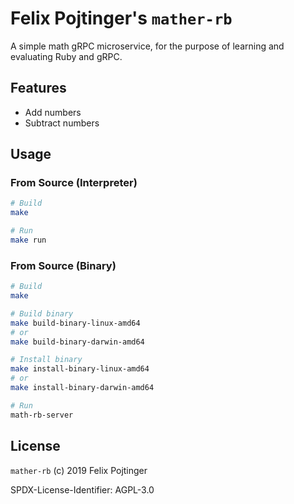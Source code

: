 # Felix Pojtinger's `mather-rb`

A simple math gRPC microservice, for the purpose of learning and evaluating Ruby and gRPC.

## Features

- Add numbers
- Subtract numbers

## Usage

### From Source (Interpreter)

```bash
# Build
make

# Run
make run
```

### From Source (Binary)

```bash
# Build
make

# Build binary
make build-binary-linux-amd64
# or
make build-binary-darwin-amd64

# Install binary
make install-binary-linux-amd64
# or
make install-binary-darwin-amd64

# Run
math-rb-server
```

## License

`mather-rb` (c) 2019 Felix Pojtinger

SPDX-License-Identifier: AGPL-3.0

